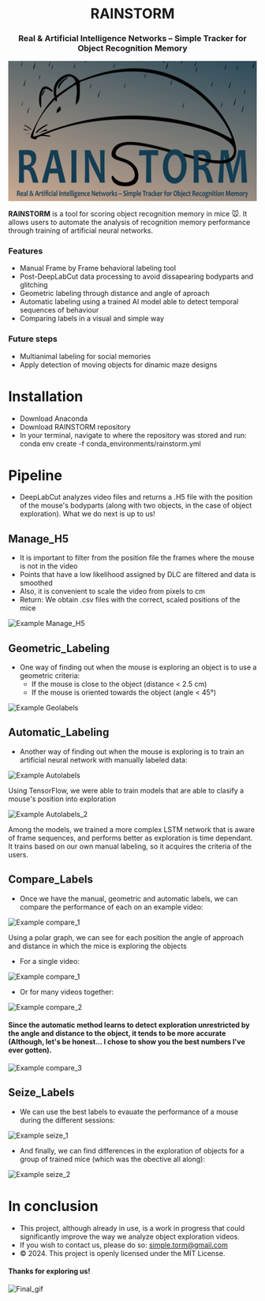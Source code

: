 <div align="center">
  
# RAINSTORM
### Real & Artificial Intelligence Networks – Simple Tracker for Object Recognition Memory

![RAINSTORM Logo](https://github.com/sdhers/RAINSTORM/blob/main/docs/images/logo.png)

</div>

**RAINSTORM** is a tool for scoring object recognition memory in mice 🐭. It allows users to automate the analysis of recognition memory performance through training of artificial neural networks.

### Features

- Manual Frame by Frame behavioral labeling tool
- Post-DeepLabCut data processing to avoid dissapearing bodyparts and glitching
- Geometric labeling through distance and angle of aproach
- Automatic labeling using a trained AI model able to detect temporal sequences of behaviour
- Comparing labels in a visual and simple way

### Future steps

- Multianimal labeling for social memories
- Apply detection of moving objects for dinamic maze designs

# Installation

- Download Anaconda
- Download RAINSTORM repository
- In your terminal, navigate to where the repository was stored and run: conda env create -f conda_environments/rainstorm.yml

# Pipeline

- DeepLabCut analyzes video files and returns a .H5 file with the position of the mouse's bodyparts (along with two objects, in the case of object exploration). What we do next is up to us!

## Manage_H5

- It is important to filter from the position file the frames where the mouse is not in the video
- Points that have a low likelihood assigned by DLC are filtered and data is smoothed
- Also, it is convenient to scale the video from pixels to cm
- Return: We obtain .csv files with the correct, scaled positions of the mice

![Example Manage_H5](docs/images/1-Manage_H5.png)

## Geometric_Labeling

- One way of finding out when the mouse is exploring an object is to use a geometric criteria:
  - If the mouse is close to the object (distance < 2.5 cm)
  - If the mouse is oriented towards the object (angle < 45°)

![Example Geolabels](docs/images/2-Geometric_Labeling.png)

## Automatic_Labeling

- Another way of finding out when the mouse is exploring is to train an artificial neural network with manually labeled data:

![Example Autolabels](docs/images/3a-Create_Models.png)

Using TensorFlow, we were able to train models that are able to clasify a mouse's position into exploration

![Example Autolabels_2](docs/images/3a-Create_Models_simple.png)

Among the models, we trained a more complex LSTM network that is aware of frame sequences, and performs better as exploration is time dependant.
It trains based on our own manual labeling, so it acquires the criteria of the users.

## Compare_Labels

- Once we have the manual, geometric and automatic labels, we can compare the performance of each on an example video:

![Example compare_1](docs/images/4-Compare_Labels_line.png)

Using a polar graph, we can see for each position the angle of approach and distance in which the mice is exploring the objects
- For a single video:

![Example compare_1](docs/images/4-Compare_Labels_polar.png)

- Or for many videos together:

![Example compare_2](docs/images/4-Compare_Labels_polar_all.png)

#### Since the automatic method learns to detect exploration unrestricted by the angle and distance to the object, it tends to be more accurate (Although, let's be honest... I chose to show you the best numbers I've ever gotten).

![Example compare_3](docs/images/4-Compare_Labels_result.png)

## Seize_Labels

- We can use the best labels to evauate the performance of a mouse during the different sessions:

![Example seize_1](docs/images/5-Seize_Labels_example.png)

- And finally, we can find differences in the exploration of objects for a group of trained mice (which was the obective all along):

![Example seize_2](docs/images/5-Seize_Labels_experiment.png)

# In conclusion
- This project, although already in use, is a work in progress that could significantly improve the way we analyze object exploration videos.
- If you wish to contact us, please do so: simple.torm@gmail.com
- © 2024. This project is openly licensed under the MIT License.

#### Thanks for exploring us!

![Final_gif](docs/images/mouse_exploring.gif)
